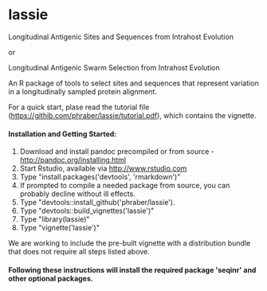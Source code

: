 # lassie
Longitudinal Antigenic Sites and Sequences from Intrahost Evolution

or

Longitudinal Antigenic Swarm Selection from Intrahost Evolution

An R package of tools to select sites and sequences that represent variation in a longitudinally sampled protein alignment.

For a quick start, plase read the tutorial file (https://githib.com/phraber/lassie/tutorial.pdf), which contains the vignette.

#### Installation and Getting Started:
1. Download and install pandoc precompiled or from source - http://pandoc.org/installing.html
1. Start Rstudio, available via http://www.rstudio.com
1. Type "install.packages('devtools', 'rmarkdown')"
1. If prompted to compile a needed package from source, you can probably decline without ill effects.
1. Type "devtools::install_github('phraber/lassie').
1. Type "devtools::build_vignettes('lassie')"
1. Type "library(lassie)"
1. Type "vignette('lassie')"

We are working to include the pre-built vignette with a distribution bundle that does not require all steps listed above.

#### Following these instructions will install the required package 'seqinr' and other optional packages.
